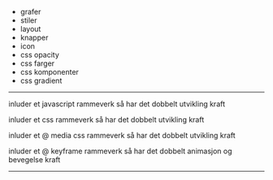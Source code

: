 
- grafer
- stiler
- layout
- knapper
- icon
- css opacity
- css farger
- css komponenter
- css gradient 

---------

inluder et javascript rammeverk 
så har det dobbelt utvikling kraft

inluder et css rammeverk 
så har det dobbelt utvikling kraft

inluder et @ media css rammeverk 
så har det dobbelt utvikling kraft

inluder et @ keyframe rammeverk 
så har det dobbelt animasjon og bevegelse kraft

-------------



